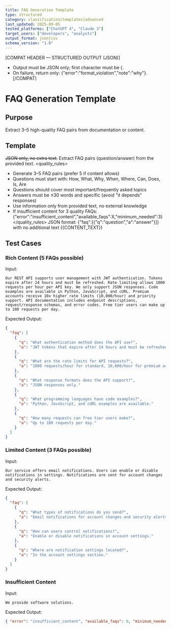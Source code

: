 ```yaml
---
title: FAQ Generation Template
type: structured
category: classification|templates|advanced
last_updated: 2025-09-05
tested_platforms: ["ChatGPT 4", "Claude 3"]
target_users: ["developers", "analysts"]
output_format: json|csv
schema_version: "1.0"
---
```


[COMPAT HEADER — STRUCTURED OUTPUT (JSON)]

- Output must be JSON only; first character must be {.
- On failure, return only: {"error":"format_violation","note":"why"}.
  [/COMPAT]

# FAQ Generation Template

## Purpose

Extract 3–5 high-quality FAQ pairs from documentation or content.

## Template

<s>JSON only, no extra text.</s>
<goal>Extract FAQ pairs (question/answer) from the provided text.</goal>
<quality_rules>

- Generate 3–5 FAQ pairs (prefer 5 if content allows)
- Questions must start with: How, What, Why, When, Where, Can, Does, Is, Are
- Questions should cover most important/frequently asked topics
- Answers must be ≤30 words and specific (avoid "it depends" responses)
- Use information only from provided text, no external knowledge
- If insufficient content for 3 quality FAQs: {"error":"insufficient_content","available_faqs":X,"minimum_needed":3}
  </quality_rules>
  <output>JSON format: {"faq":[{"q":"question","a":"answer"}]} with no additional text</output>
  <data>{{CONTENT_TEXT}}</data>

## Test Cases

### Rich Content (5 FAQs possible)

Input:

```
Our REST API supports user management with JWT authentication. Tokens expire after 24 hours and must be refreshed. Rate limiting allows 1000 requests per hour per API key. We only support JSON responses. Code examples are available in Python, JavaScript, and cURL. Premium accounts receive 10x higher rate limits (10,000/hour) and priority support. API documentation includes endpoint descriptions, request/response schemas, and error codes. Free tier users can make up to 100 requests per day.
```

Expected Output:

```json
{
  "faq": [
    {
      "q": "What authentication method does the API use?",
      "a": "JWT tokens that expire after 24 hours and must be refreshed."
    },
    {
      "q": "What are the rate limits for API requests?",
      "a": "1000 requests/hour for standard, 10,000/hour for premium accounts."
    },
    {
      "q": "What response formats does the API support?",
      "a": "JSON responses only."
    },
    {
      "q": "What programming languages have code examples?",
      "a": "Python, JavaScript, and cURL examples are available."
    },
    {
      "q": "How many requests can free tier users make?",
      "a": "Up to 100 requests per day."
    }
  ]
}
```

### Limited Content (3 FAQs possible)

Input:

```
Our service offers email notifications. Users can enable or disable notifications in settings. Notifications are sent for account changes and security alerts.
```

Expected Output:

```json
{
  "faq": [
    {
      "q": "What types of notifications do you send?",
      "a": "Email notifications for account changes and security alerts."
    },
    {
      "q": "How can users control notifications?",
      "a": "Enable or disable notifications in account settings."
    },
    {
      "q": "Where are notification settings located?",
      "a": "In the account settings section."
    }
  ]
}
```

### Insufficient Content

Input:

```
We provide software solutions.
```

Expected Output:

```json
{ "error": "insufficient_content", "available_faqs": 0, "minimum_needed": 3 }
```
